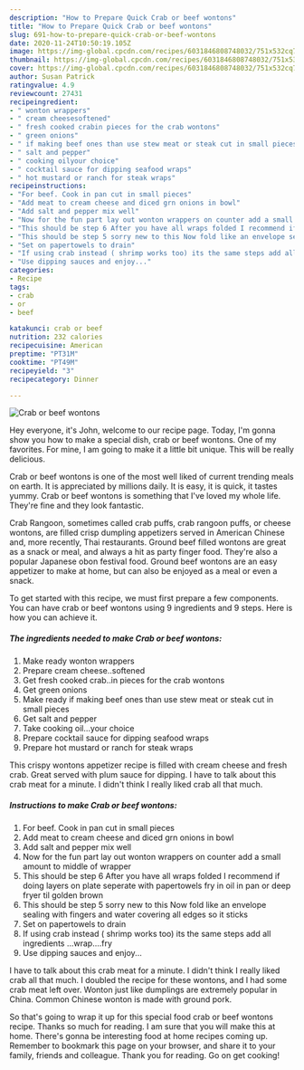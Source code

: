 ```yaml
---
description: "How to Prepare Quick Crab or beef wontons"
title: "How to Prepare Quick Crab or beef wontons"
slug: 691-how-to-prepare-quick-crab-or-beef-wontons
date: 2020-11-24T10:50:19.105Z
image: https://img-global.cpcdn.com/recipes/6031846808748032/751x532cq70/crab-or-beef-wontons-recipe-main-photo.jpg
thumbnail: https://img-global.cpcdn.com/recipes/6031846808748032/751x532cq70/crab-or-beef-wontons-recipe-main-photo.jpg
cover: https://img-global.cpcdn.com/recipes/6031846808748032/751x532cq70/crab-or-beef-wontons-recipe-main-photo.jpg
author: Susan Patrick
ratingvalue: 4.9
reviewcount: 27431
recipeingredient:
- " wonton wrappers"
- " cream cheesesoftened"
- " fresh cooked crabin pieces for the crab wontons"
- " green onions"
- " if making beef ones than use stew meat or steak cut in small pieces"
- " salt and pepper"
- " cooking oilyour choice"
- " cocktail sauce for dipping seafood wraps"
- " hot mustard or ranch for steak wraps"
recipeinstructions:
- "For beef. Cook in pan cut in small pieces"
- "Add meat to cream cheese and diced grn onions in bowl"
- "Add salt and pepper mix well"
- "Now for the fun part lay out wonton wrappers on counter add a small amount to middle of wrapper"
- "This should be step 6 After you have all wraps folded I recommend if doing layers on plate seperate with papertowels fry in oil in pan or deep fryer til golden brown"
- "This should be step 5 sorry new to this Now fold like an envelope sealing with fingers and water covering all edges so it sticks"
- "Set on papertowels to drain"
- "If using crab instead ( shrimp works too) its the same steps add all ingredients ...wrap....fry"
- "Use dipping sauces and enjoy..."
categories:
- Recipe
tags:
- crab
- or
- beef

katakunci: crab or beef 
nutrition: 232 calories
recipecuisine: American
preptime: "PT31M"
cooktime: "PT49M"
recipeyield: "3"
recipecategory: Dinner

---
```



![Crab or beef wontons](https://img-global.cpcdn.com/recipes/6031846808748032/751x532cq70/crab-or-beef-wontons-recipe-main-photo.jpg)

Hey everyone, it's John, welcome to our recipe page. Today, I'm gonna show you how to make a special dish, crab or beef wontons. One of my favorites. For mine, I am going to make it a little bit unique. This will be really delicious.

Crab or beef wontons is one of the most well liked of current trending meals on earth. It is appreciated by millions daily. It is easy, it is quick, it tastes yummy. Crab or beef wontons is something that I've loved my whole life. They're fine and they look fantastic.

Crab Rangoon, sometimes called crab puffs, crab rangoon puffs, or cheese wontons, are filled crisp dumpling appetizers served in American Chinese and, more recently, Thai restaurants. Ground beef filled wontons are great as a snack or meal, and always a hit as party finger food. They&#39;re also a popular Japanese obon festival food. Ground beef wontons are an easy appetizer to make at home, but can also be enjoyed as a meal or even a snack.


To get started with this recipe, we must first prepare a few components. You can have crab or beef wontons using 9 ingredients and 9 steps. Here is how you can achieve it.

<!--inarticleads1-->

##### The ingredients needed to make Crab or beef wontons:

1. Make ready  wonton wrappers
1. Prepare  cream cheese..softened
1. Get  fresh cooked crab..in pieces for the crab wontons
1. Get  green onions
1. Make ready  if making beef ones than use stew meat or steak cut in small pieces
1. Get  salt and pepper
1. Take  cooking oil...your choice
1. Prepare  cocktail sauce for dipping seafood wraps
1. Prepare  hot mustard or ranch for steak wraps


This crispy wontons appetizer recipe is filled with cream cheese and fresh crab. Great served with plum sauce for dipping. I have to talk about this crab meat for a minute. I didn&#39;t think I really liked crab all that much. 

<!--inarticleads2-->

##### Instructions to make Crab or beef wontons:

1. For beef. Cook in pan cut in small pieces
1. Add meat to cream cheese and diced grn onions in bowl
1. Add salt and pepper mix well
1. Now for the fun part lay out wonton wrappers on counter add a small amount to middle of wrapper
1. This should be step 6 After you have all wraps folded I recommend if doing layers on plate seperate with papertowels fry in oil in pan or deep fryer til golden brown
1. This should be step 5 sorry new to this Now fold like an envelope sealing with fingers and water covering all edges so it sticks
1. Set on papertowels to drain
1. If using crab instead ( shrimp works too) its the same steps add all ingredients ...wrap....fry
1. Use dipping sauces and enjoy...


I have to talk about this crab meat for a minute. I didn&#39;t think I really liked crab all that much. I doubled the recipe for these wontons, and I had some crab meat left over. Wonton just like dumplings are extremely popular in China. Common Chinese wonton is made with ground pork. 

So that's going to wrap it up for this special food crab or beef wontons recipe. Thanks so much for reading. I am sure that you will make this at home. There's gonna be interesting food at home recipes coming up. Remember to bookmark this page on your browser, and share it to your family, friends and colleague. Thank you for reading. Go on get cooking!
